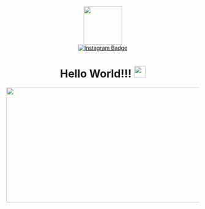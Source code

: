 <div id="header" align="center">
  <img src="https://media.giphy.com/media/M9gbBd9nbDrOTu1Mqx/giphy.gif" width="100"/>
  
  <div id="badges">
      <a href="https://instagram.com/vishal_404_">
        <img src="https://img.shields.io/badge/Instagram-purple?style=for-the-badge&logo=instagram&logoColor=white" alt="Instagram Badge"/>
      </a>
  </div>
  <img src="https://komarev.com/ghpvc/?username=your-github-username&style=flat-square&color=blue" alt=""/>
  <h1>
    Hello World!!!
    <img src="https://media.giphy.com/media/hvRJCLFzcasrR4ia7z/giphy.gif" width="30px"/>
  </h1>
</div>

<div align="center">
  <img src="https://media.giphy.com/media/dWesBcTLavkZuG35MI/giphy.gif" width="600" height="300"/>
</div>


